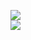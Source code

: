 [![](https://img.shields.io/badge/Made%20With-Github%20Spray-lightgrey.svg?style=for-the-badge&logo=github)](https://github.com/Annihil/github-spray#20907)  
[![](https://i.imgur.com/2DrTn0Z.gif)](https://github.com/Annihil/github-spray)